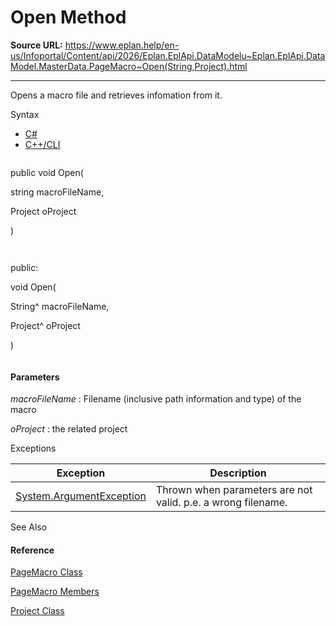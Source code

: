 # Open Method

**Source URL:** https://www.eplan.help/en-us/Infoportal/Content/api/2026/Eplan.EplApi.DataModelu~Eplan.EplApi.DataModel.MasterData.PageMacro~Open(String,Project).html

---

Opens a macro file and retrieves infomation from it.

Syntax

- [C#](#i-syntax-CS)
- [C++/CLI](#i-syntax-CPP2005)

```
```
public void Open( 
   string macroFileName,
   Project oProject
)
```
```

```
```
public:
void Open( 
   String^ macroFileName,
   Project^ oProject
)
```
```

#### Parameters

*macroFileName*
:   Filename (inclusive path information and type) of the macro

*oProject*
:   the related project

Exceptions

| Exception | Description |
| --- | --- |
| [System.ArgumentException](#) | Thrown when parameters are not valid. p.e. a wrong filename. |



See Also

#### Reference

[PageMacro Class](Eplan.EplApi.DataModelu~Eplan.EplApi.DataModel.MasterData.PageMacro.html)
  
[PageMacro Members](Eplan.EplApi.DataModelu~Eplan.EplApi.DataModel.MasterData.PageMacro_members.html)
  
[Project Class](Eplan.EplApi.DataModelu~Eplan.EplApi.DataModel.Project.html)